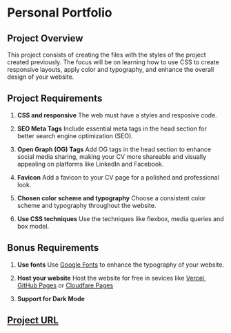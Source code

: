 <h1> Personal Portfolio </h1>

## Project Overview
This project consists of creating the files with the styles of the project created previously. The focus will be on learning how to use CSS to create responsive layouts, apply color and typography, and enhance the overall design of your website.

## Project Requirements

1. **CSS and responsive** 
The web must have a styles and resposive code.

2. **SEO Meta Tags** 
Include essential meta tags in the head section for better search engine optimization (SEO).

3. **Open Graph (OG) Tags** 
Add OG tags in the head section to enhance social media sharing, making your CV more shareable and visually appealing on platforms like LinkedIn and Facebook.

4. **Favicon** 
Add a favicon to your CV page for a polished and professional look.

5. **Chosen color scheme and typography** 
Choose a consistent color scheme and typography throughout the website.

6. **Use CSS techniques**
Use the techniques like flexbox, media queries and box model.

## Bonus Requirements

1. **Use fonts**
Use [Google Fonts](https://fonts.google.com) to enhance the typography of your website.

2. **Host your website**
Host the website for free in sevices like [Vercel](https://vercel.com/), [GitHub Pages](https://pages.github.com/) or [Cloudfare Pages](https://pages.cloudflare.com/)

3. **Support for Dark Mode**

## [Project URL](https://roadmap.sh/projects/portfolio-website)
